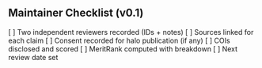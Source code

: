 ## Maintainer Checklist (v0.1)
[ ] Two independent reviewers recorded (IDs + notes)
[ ] Sources linked for each claim
[ ] Consent recorded for halo publication (if any)
[ ] COIs disclosed and scored
[ ] MeritRank computed with breakdown
[ ] Next review date set
